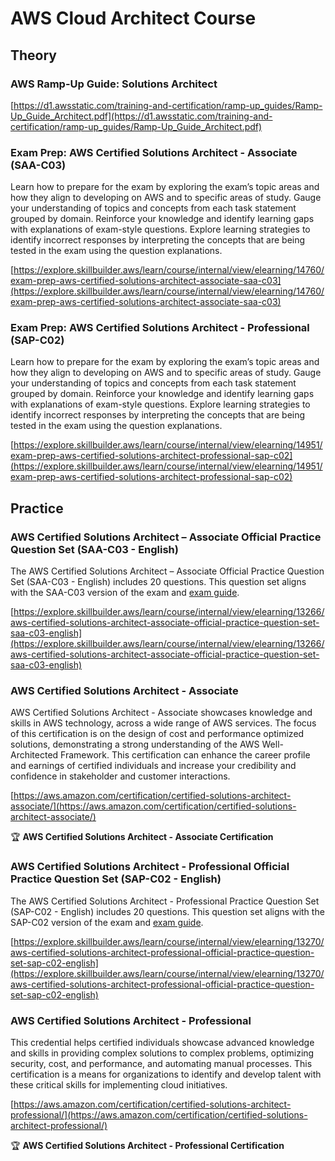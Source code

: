 # AWS Cloud Architect Course

## Theory

### AWS Ramp-Up Guide: Solutions Architect

[https://d1.awsstatic.com/training-and-certification/ramp-up_guides/Ramp-Up_Guide_Architect.pdf](https://d1.awsstatic.com/training-and-certification/ramp-up_guides/Ramp-Up_Guide_Architect.pdf)

### **Exam Prep: AWS Certified Solutions Architect - Associate (SAA-C03)**

Learn how to prepare for the exam by exploring the exam’s topic areas and how they align to developing on AWS and to specific areas of study. Gauge your understanding of topics and concepts from each task statement grouped by domain. Reinforce your knowledge and identify learning gaps with explanations of exam-style questions. Explore learning strategies to identify incorrect responses by interpreting the concepts that are being tested in the exam using the question explanations.

[https://explore.skillbuilder.aws/learn/course/internal/view/elearning/14760/exam-prep-aws-certified-solutions-architect-associate-saa-c03](https://explore.skillbuilder.aws/learn/course/internal/view/elearning/14760/exam-prep-aws-certified-solutions-architect-associate-saa-c03)

### **Exam Prep: AWS Certified Solutions Architect - Professional (SAP-C02)**

Learn how to prepare for the exam by exploring the exam’s topic areas and how they align to developing on AWS and to specific areas of study. Gauge your understanding of topics and concepts from each task statement grouped by domain. Reinforce your knowledge and identify learning gaps with explanations of exam-style questions. Explore learning strategies to identify incorrect responses by interpreting the concepts that are being tested in the exam using the question explanations.

[https://explore.skillbuilder.aws/learn/course/internal/view/elearning/14951/exam-prep-aws-certified-solutions-architect-professional-sap-c02](https://explore.skillbuilder.aws/learn/course/internal/view/elearning/14951/exam-prep-aws-certified-solutions-architect-professional-sap-c02)

## Practice

### **AWS Certified Solutions Architect – Associate Official Practice Question Set (SAA-C03 - English)**

The AWS Certified Solutions Architect – Associate Official Practice Question Set (SAA-C03 - English) includes 20 questions. This question set aligns with the SAA-C03 version of the exam and [exam guide](https://d1.awsstatic.com/training-and-certification/docs-sa-assoc/AWS-Certified-Solutions-Architect-Associate_Exam-Guide_C03.pdf).

[https://explore.skillbuilder.aws/learn/course/internal/view/elearning/13266/aws-certified-solutions-architect-associate-official-practice-question-set-saa-c03-english](https://explore.skillbuilder.aws/learn/course/internal/view/elearning/13266/aws-certified-solutions-architect-associate-official-practice-question-set-saa-c03-english)

### **AWS Certified Solutions Architect - Associate**

AWS Certified Solutions Architect - Associate showcases knowledge and skills in AWS technology, across a wide range of AWS services. The focus of this certification is on the design of cost and performance optimized solutions, demonstrating a strong understanding of the AWS Well-Architected Framework. This certification can enhance the career profile and earnings of certified individuals and increase your credibility and confidence in stakeholder and customer interactions.

[https://aws.amazon.com/certification/certified-solutions-architect-associate/](https://aws.amazon.com/certification/certified-solutions-architect-associate/)

🏆 **AWS Certified Solutions Architect - Associate Certification**

### **AWS Certified Solutions Architect - Professional Official Practice Question Set (SAP-C02 - English)**

The AWS Certified Solutions Architect - Professional Practice Question Set (SAP-C02 - English) includes 20 questions. This question set aligns with the SAP-C02 version of the exam and [exam guide](https://d1.awsstatic.com/training-and-certification/docs-sa-pro/AWS-Certified-Solutions-Architect-Professional_Exam-Guide_C02.pdf).

[https://explore.skillbuilder.aws/learn/course/internal/view/elearning/13270/aws-certified-solutions-architect-professional-official-practice-question-set-sap-c02-english](https://explore.skillbuilder.aws/learn/course/internal/view/elearning/13270/aws-certified-solutions-architect-professional-official-practice-question-set-sap-c02-english)

### **AWS Certified Solutions Architect - Professional**

This credential helps certified individuals showcase advanced knowledge and skills in providing complex solutions to complex problems, optimizing security, cost, and performance, and automating manual processes. This certification is a means for organizations to identify and develop talent with these critical skills for implementing cloud initiatives.

[https://aws.amazon.com/certification/certified-solutions-architect-professional/](https://aws.amazon.com/certification/certified-solutions-architect-professional/)

🏆 **AWS Certified Solutions Architect - Professional Certification**
